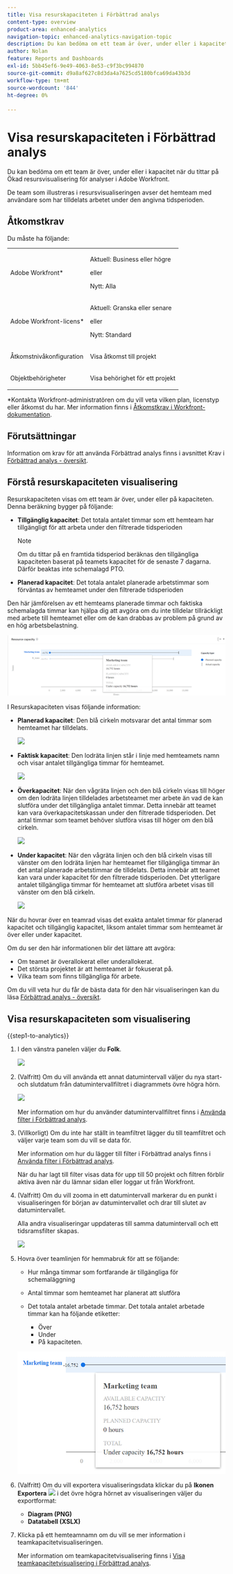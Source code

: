 ```yaml
---
title: Visa resurskapaciteten i Förbättrad analys
content-type: overview
product-area: enhanced-analytics
navigation-topic: enhanced-analytics-navigation-topic
description: Du kan bedöma om ett team är över, under eller i kapacitet när du tittar på Ökad resursvisualisering för analyser i Adobe Workfront.
author: Nolan
feature: Reports and Dashboards
exl-id: 5bb45ef6-9e49-4063-8e53-c9f3bc994870
source-git-commit: d9a8af627c8d3da4a7625cd5180bfca69da43b3d
workflow-type: tm+mt
source-wordcount: '844'
ht-degree: 0%

---
```


# Visa resurskapaciteten i Förbättrad analys

<!--Audited: 01/2024-->

Du kan bedöma om ett team är över, under eller i kapacitet när du tittar på Ökad resursvisualisering för analyser i Adobe Workfront.

De team som illustreras i resursvisualiseringen avser det hemteam med användare som har tilldelats arbetet under den angivna tidsperioden.

## Åtkomstkrav

Du måste ha följande:

<table style="table-layout:auto"> 
 <col> 
 <col> 
 <tbody> 
  <tr> 
   <td>Adobe Workfront</a>*</td> 
   <td> <p>Aktuell: Business eller högre</p>
   eller
   <p>Nytt: Alla</p>
    </td> 
  </tr> 
  <tr> 
   <td>Adobe Workfront-licens*</td> 
   <td> <p>Aktuell: Granska eller senare</p>
   eller
   <p>Nytt: Standard</p> </td> 
  </tr> 
  <tr> 
   <td role="rowheader">Åtkomstnivåkonfiguration</td> 
   <td> <p>Visa åtkomst till projekt</p></td> 
  </tr> 
  <tr> 
   <td role="rowheader">Objektbehörigheter</td> 
   <td> <p>Visa behörighet för ett projekt</p>  </td> 
  </tr> 
 </tbody> 
</table>

*Kontakta Workfront-administratören om du vill veta vilken plan, licenstyp eller åtkomst du har. Mer information finns i [Åtkomstkrav i Workfront-dokumentation](/help/quicksilver/administration-and-setup/add-users/access-levels-and-object-permissions/access-level-requirements-in-documentation.md).

## Förutsättningar

Information om krav för att använda Förbättrad analys finns i avsnittet Krav i [Förbättrad analys - översikt](../enhanced-analytics/enhanced-analytics-overview.md).

## Förstå resurskapaciteten visualisering

Resurskapaciteten visas om ett team är över, under eller på kapaciteten. Denna beräkning bygger på följande:

* **Tillgänglig kapacitet**: Det totala antalet timmar som ett hemteam har tillgängligt för att arbeta under den filtrerade tidsperioden

  >[!NOTE]
  >
  >Om du tittar på en framtida tidsperiod beräknas den tillgängliga kapaciteten baserat på teamets kapacitet för de senaste 7 dagarna. Därför beaktas inte schemalagd PTO.

* **Planerad kapacitet**: Det totala antalet planerade arbetstimmar som förväntas av hemteamet under den filtrerade tidsperioden

Den här jämförelsen av ett hemteams planerade timmar och faktiska schemalagda timmar kan hjälpa dig att avgöra om du inte tilldelar tillräckligt med arbete till hemteamet eller om de kan drabbas av problem på grund av en hög arbetsbelastning.

![](assets/resource-capacity-350x110.png)

I Resurskapaciteten visas följande information:

* **Planerad kapacitet**: Den blå cirkeln motsvarar det antal timmar som hemteamet har tilldelats.

  ![](assets/resource-capacity-blue-circle.png)

* **Faktisk kapacitet**: Den lodräta linjen står i linje med hemteamets namn och visar antalet tillgängliga timmar för hemteamet.

  ![](assets/resource-capacity-vertical-line.png)

* **Överkapacitet**: När den vågräta linjen och den blå cirkeln visas till höger om den lodräta linjen tilldelades arbetsteamet mer arbete än vad de kan slutföra under det tillgängliga antalet timmar. Detta innebär att teamet kan vara överkapacitetskassan under den filtrerade tidsperioden. Det antal timmar som teamet behöver slutföra visas till höger om den blå cirkeln.

  ![](assets/resource-capacity-over-capacity.png)

* **Under kapacitet**: När den vågräta linjen och den blå cirkeln visas till vänster om den lodräta linjen har hemteamet fler tillgängliga timmar än det antal planerade arbetstimmar de tilldelats. Detta innebär att teamet kan vara under kapacitet för den filtrerade tidsperioden. Det ytterligare antalet tillgängliga timmar för hemteamet att slutföra arbetet visas till vänster om den blå cirkeln.

  ![](assets/resource-capacity-under-capacity.png)

När du hovrar över en teamrad visas det exakta antalet timmar för planerad kapacitet och tillgänglig kapacitet, liksom antalet timmar som hemteamet är över eller under kapacitet.

Om du ser den här informationen blir det lättare att avgöra:

* Om teamet är överallokerat eller underallokerat.
* Det största projektet är att hemteamet är fokuserat på.
* Vilka team som finns tillgängliga för arbete.

Om du vill veta hur du får de bästa data för den här visualiseringen kan du läsa [Förbättrad analys - översikt](../enhanced-analytics/enhanced-analytics-overview.md).

## Visa resurskapaciteten som visualisering

{{step1-to-analytics}}

1. I den vänstra panelen väljer du **Folk**.

   ![](assets/people-area-cropped-qs-350x276.png)

1. (Valfritt) Om du vill använda ett annat datumintervall väljer du nya start- och slutdatum från datumintervallfiltret i diagrammets övre högra hörn.

   ![](assets/filters-select-date-range-350x344.png)

   Mer information om hur du använder datumintervallfiltret finns i [Använda filter i Förbättrad analys](../enhanced-analytics/use-enhanced-analytics-filters.md).

1. (Villkorligt) Om du inte har ställt in teamfiltret lägger du till teamfiltret och väljer varje team som du vill se data för.

   Mer information om hur du lägger till filter i Förbättrad analys finns i [Använda filter i Förbättrad analys](../enhanced-analytics/use-enhanced-analytics-filters.md).

   När du har lagt till filter visas data för upp till 50 projekt och filtren förblir aktiva även när du lämnar sidan eller loggar ut från Workfront.

1. (Valfritt) Om du vill zooma in ett datumintervall markerar du en punkt i visualiseringen för början av datumintervallet och drar till slutet av datumintervallet.

   Alla andra visualiseringar uppdateras till samma datumintervall och ett tidsramsfilter skapas.

   ![](assets/timeframe-filter-350x220.png)

1. Hovra över teamlinjen för hemmabruk för att se följande:

   * Hur många timmar som fortfarande är tillgängliga för schemaläggning
   * Antal timmar som hemteamet har planerat att slutföra
   * Det totala antalet arbetade timmar. Det totala antalet arbetade timmar kan ha följande etiketter:

      * Över
      * Under
      * På kapaciteten.

   ![](assets/resource-capacity-capacity-pop-up-350x213.png)

1. (Valfritt) Om du vill exportera visualiseringsdata klickar du på **Ikonen Exportera** ![](assets/export.png) i det övre högra hörnet av visualiseringen väljer du exportformat:

   * **Diagram (PNG)**
   * **Datatabell (XSLX)**

1. Klicka på ett hemteamnamn om du vill se mer information i teamkapacitetvisualiseringen.

   Mer information om teamkapacitetvisualisering finns i [Visa teamkapacitetvisualisering i Förbättrad analys](../enhanced-analytics/team-capacity-overview.md).


